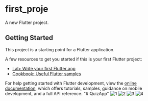 # first_proje

A new Flutter project.

## Getting Started

This project is a starting point for a Flutter application.

A few resources to get you started if this is your first Flutter project:

- [Lab: Write your first Flutter app](https://docs.flutter.dev/get-started/codelab)
- [Cookbook: Useful Flutter samples](https://docs.flutter.dev/cookbook)

For help getting started with Flutter development, view the
[online documentation](https://docs.flutter.dev/), which offers tutorials,
samples, guidance on mobile development, and a full API reference.
"# QuizApp" 
![1](https://user-images.githubusercontent.com/45215741/195561030-4df50d9d-3252-444b-afd6-b1f071f8f1e0.JPG)
![2](https://user-images.githubusercontent.com/45215741/195561169-435a4312-d63e-4d9f-98be-365171c2edc6.JPG)
![3](https://user-images.githubusercontent.com/45215741/195561279-361e795a-ac75-4875-a0fd-ab9d62d2f605.JPG)
![4](https://user-images.githubusercontent.com/45215741/195560016-8a921f0f-8cc5-4ba6-b894-e1643b462dba.JPG)
